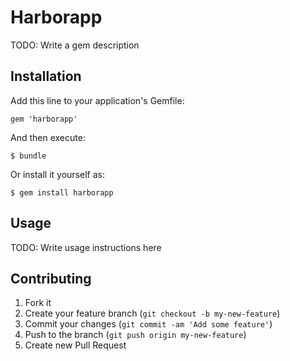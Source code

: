 # Harborapp

TODO: Write a gem description

## Installation

Add this line to your application's Gemfile:

    gem 'harborapp'

And then execute:

    $ bundle

Or install it yourself as:

    $ gem install harborapp

## Usage

TODO: Write usage instructions here

## Contributing

1. Fork it
2. Create your feature branch (`git checkout -b my-new-feature`)
3. Commit your changes (`git commit -am 'Add some feature'`)
4. Push to the branch (`git push origin my-new-feature`)
5. Create new Pull Request
